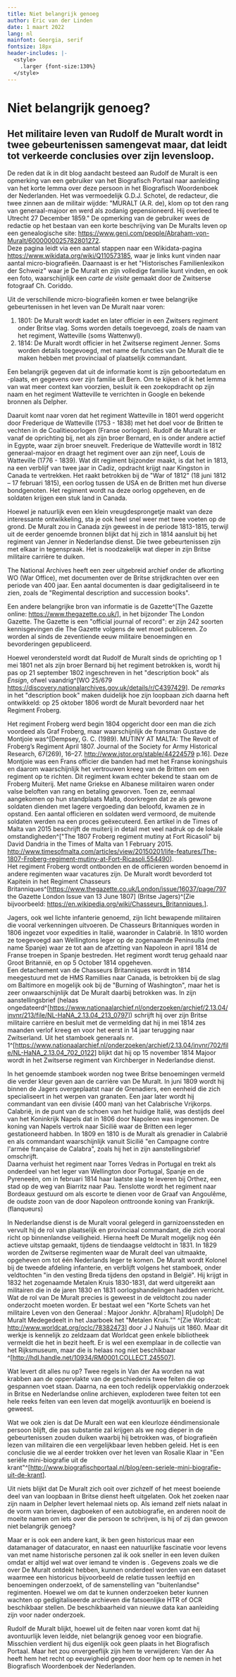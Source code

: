 ```yaml
---
title: Niet belangrijk genoeg
author: Eric van der Linden
date: 1 maart 2022
lang: nl
mainfont: Georgia, serif
fontsize: 18px
header-includes: |-
  <style>
    .larger {font-size:130%}
  </style>
---
```


# Niet belangrijk genoeg?

## Het militaire leven van Rudolf de Muralt wordt in twee gebeurtenissen samengevat maar, dat leidt tot verkeerde conclusies over zijn levensloop.

De reden dat ik in dit blog aandacht besteed aan Rudolf de Muralt is een opmerking van een gebruiker van het Biografisch Portaal naar aanleiding van het korte lemma over deze persoon in het Biografisch Woordenboek der Nederlanden. Het was vermoedelijk G.D.J. Schotel, de redacteur, die twee zinnen aan de militair wijdde: "MURALT (A.R. de), klom op tot den rang van generaal-majoor en werd als zodanig gepensioneerd. Hij overleed te Utrecht 27 December 1859."  <!--is er geen geboortedatum bekend?-->
De opmerking van de gebruiker wees de redactie op het bestaan van een korte beschrijving van De Muralts leven op een genealogische site: <https://www.geni.com/people/Abraham-von-Muralt/6000000025782801272>.  
Deze pagina leidt via een aantal stappen naar een Wikidata-pagina <https://www.wikidata.org/wiki/Q110573185>, waar je links kunt vinden naar aantal micro-biografieën. Daarnaast is er het "Historisches Familienlexikon der Schweiz" waar je De Muralt en zijn volledige familie kunt vinden, en ook een foto, waarschijnlijk een *carte de visite* gemaakt door de Zwitserse fotograaf Ch. Coriddo.

Uit de verschillende micro-biografieën komen er twee belangrijke gebeurtenissen in het leven van De Muralt naar voren:

1. 1801: De Muralt wordt kadet en later <!-- dus niet in 1801?-->officier in een Zwitsers regiment onder Britse vlag. Soms <!--wat bedoel je met soms, in sommige van die biografieën?-->worden details toegevoegd, zoals de naam van het regiment, Watteville (soms Wattenwyl).
2. 1814: De Muralt wordt officier in het Zwitserse regiment Jenner. Soms <!--idem-->worden details toegevoegd, met name de functies van De Muralt die te maken hebben met provinciaal of plaatselijk commandant.<!--laatste is krom geformuleerd; bedoel je zoiets als: 'die aangeven of De Muralt provinciaal of plaatselijk commandant was.'?-->

Een belangrijk gegeven dat uit de informatie <!--welke informatie? Specifieke bron noemen-->komt is zijn geboortedatum <!--ah! Er is dus een geboortedatum bekend! Dan zou ik in het kopje bij dit stuk achter zijn naam zijn leefjaren zetten-->en -plaats, en gegevens over zijn familie uit Bern. Om te kijken of ik het lemma van wat meer context kan voorzien, besluit ik een zoekopdracht op zijn naam en het regiment Watteville te verrichten in Google en bekende bronnen als Delpher. 

Daaruit komt naar voren dat het regiment Watteville in 1801 werd opgericht door Frederique de Watteville (1753 - 1838) met het doel voor de Britten te vechten in de Coalitieoorlogen (Franse oorlogen). <!--jaartallen toevoegen--> Rudolf de Muralt is er vanaf de oprichting bij, net als zijn broer Bernard, en is onder andere actief in Egypte, waar zijn broer sneuvelt. Frederique de Watteville wordt in 1812 generaal-majoor en draagt het regiment over aan zijn neef, Louis de Watteville (1776 - 1839). Wat dit regiment bijzonder maakt, is dat het in 1813, na een verblijf van twee jaar in Cadiz, opdracht krijgt naar Kingston in Canada te vertrekken. Het raakt betrokken bij de "War of 1812" (18 juni 1812 – 17 februari 1815), een oorlog tussen de USA en de Britten met hun diverse bondgenoten. Het regiment wordt na deze oorlog opgeheven, en de soldaten krijgen een stuk land in Canada.

Hoewel je natuurlijk even een klein vreugdesprongetje maakt van deze interessante ontwikkeling, sta je ook heel snel weer met twee voeten op de grond. De Muralt zou in Canada zijn geweest in de periode 1813-1815, terwijl uit de eerder genoemde bronnen blijkt dat hij zich in 1814 aansluit bij het regiment van Jenner in Nederlandse dienst. Die twee gebeurtenissen zijn met elkaar in tegenspraak. Het is noodzakelijk wat dieper in zijn Britse militaire carrière te duiken.

The National Archives heeft een zeer uitgebreid archief onder de afkorting WO (War Office), met documenten over de Britse strijdkrachten over een periode van 400 jaar. Een aantal documenten is daar gedigitaliseerd in te zien, zoals de "Regimental description and succession books".   

Een andere belangrijke bron van informatie is de Gazette^[The Gazette online: <https://www.thegazette.co.uk/>], in het bijzonder The London Gazette. The Gazette is een "official journal of record": er zijn 242 soorten kennisgevingen die The Gazette volgens de wet moet publiceren. Zo worden al sinds de zeventiende eeuw militaire benoemingen en bevorderingen gepubliceerd.  

Hoewel verondersteld wordt <!--door wie?-->dat Rudolf de Muralt sinds de oprichting op 1 mei 1801 net als zijn broer Bernard bij het regiment betrokken is, wordt hij pas op 21 september 1802 ingeschreven in het "description book" als *Ensign*, ofwel vaandrig^[WO 25/679 <https://discovery.nationalarchives.gov.uk/details/r/C4397429>]. De _remarks_ in het "description book" maken duidelijk hoe zijn loopbaan zich daarna heft ontwikkeld: op 25 oktober 1806 wordt de Muralt bevorderd <!--waarom is dat een bevordering? Is het niet gewoon een overplaatsing?--> naar het Regiment Froberg.

Het regiment Froberg werd begin 1804 opgericht door een man die zich voordeed als Graf Froberg, maar waarschijnlijk de fransman Gustave de Montjoie was^[Dempsey, G. C. (1989). MUTINY AT MALTA: The Revolt of Froberg’s Regiment April 1807. Journal of the Society for Army Historical Research, 67(269), 16–27. http://www.jstor.org/stable/44224579 p.16]. Deze Montjoie was een Frans officier die banden had met het Franse koningshuis en daarom waarschijnlijk het vertrouwen kreeg van de Britten om een regiment op te richten. Dit regiment kwam echter bekend te staan om de Froberg Muiterij. Met name Griekse en Albanese militairen waren onder valse beloften van rang en betaling geworven. Toen ze, eenmaal aangekomen op hun standplaats Malta, doorkregen dat ze als gewone soldaten dienden met lagere vergoeding dan beloofd, kwamen ze in opstand. Een aantal officieren en soldaten werd vermoord, de muitende soldaten werden na een proces geëxecuteerd. Een artikel in de Times of Malta  van 2015 beschrijft de muiterij in detail met veel nadruk op de lokale omstandigheden^["The 1807 Froberg regiment mutiny at Fort Ricasoli" bij David Dandria in the Times of Malta van 1 February 2015.
<http://www.timesofmalta.com/articles/view/20150201/life-features/The-1807-Froberg-regiment-mutiny-at-Fort-Ricasoli.554490>].  
Het regiment Froberg wordt ontbonden en de officieren worden benoemd in andere regimenten waar vacatures zijn. De Muralt wordt bevorderd tot Kapitein in het Regiment Chasseurs Britanniques^[https://www.thegazette.co.uk/London/issue/16037/page/797 the Gazette London Issue van 13 June 1807] (Britse Jagers)^[Zie bijvoorbeeld: https://en.wikipedia.org/wiki/Chasseurs_Britanniques.].  

Jagers, ook wel lichte infanterie genoemd, zijn licht bewapende militairen die vooral verkenningen uitvoeren. De Chasseurs Britanniques worden in 1806 ingezet voor expedities in Italië, waaronder in Calabrië. In 1810 worden ze toegevoegd aan Wellingtons leger op de zogenaamde Peninsulla <!--waar of wat is dat?-->(met name Spanje) waar ze tot aan de afzetting van Napoleon in april 1814 de Franse troepen in Spanje bestreden. Het regiment wordt terug gehaald naar Groot Britannië, en op 5 October 1814 opgeheven.  
Een detachement van de Chasseurs Britanniques wordt in 1814 meegestuurd met de HMS Ramillies naar Canada, is betrokken bij de slag om Baltimore en mogelijk ook bij de "Burning of Washington", maar het is zeer onwaarschijnlijk dat De Muralt daarbij betrokken was. In zijn aanstellingsbrief (helaas ongedateerd^[<https://www.nationaalarchief.nl/onderzoeken/archief/2.13.04/invnr/213/file/NL-HaNA_2.13.04_213_0797>]) schrijft hij over zijn Britse militaire carrière en besluit met de vermelding dat hij in mei 1814 zes maanden verlof kreeg en voor het eerst in 14 jaar terugging naar Zwitserland. Uit het stamboek generaals nr. 1^[<https://www.nationaalarchief.nl/onderzoeken/archief/2.13.04/invnr/702/file/NL-HaNA_2.13.04_702_0122>] blijkt dat hij op 15 november 1814 Majoor wordt in het Zwitserse regiment van Kirchberger in Nederlandse dienst.  

In het genoemde stamboek worden nog twee Britse benoemingen vermeld die verder kleur geven aan de carrière van De Muralt. In juni 1809 wordt hij binnen de Jagers overgeplaatst naar de Grenadiers, een eenheid die zich specialiseert in het werpen van granaten. Een jaar later wordt hij commandant van een divisie (400 man) van het Calabrische Vrijkorps. Calabrië, in de punt van de schoen van het huidige Italië, was destijds deel van het Koninkrijk Napels dat in 1806 door Napoleon was ingenomen. De koning van Napels vertrok naar Sicilië waar de Britten een leger gestationeerd habben. In 1809 en 1810 is de Muralt als grenadier in Calabrië en als commandant waarschijnlijk vanuit Sicilië "en Campagne contre l'armée française de Calabra", zoals hij het in zijn aanstellingsbrief omschrijft.  
Daarna verhuist het regiment naar Torres Vedras in Portugal en trekt als onderdeel van het leger van Wellington door Portugal, Spanje en de Pyreneeën, om in februari 1814 haar laatste slag te leveren bij Orthez, een stad op de weg van Biarritz naar Pau. Tenslotte wordt het regiment naar Bordeaux gestuurd om als escorte te dienen voor de Graaf van Angoulême, de oudste zoon van de door Napoleon onttroonde koning van Frankrijk. (flanqueurs) <!--wat bedoel je hiermee?-->

In Nederlandse dienst is de Muralt vooral gelegerd in garnizoenssteden en vervult hij de rol van plaatselijk en provinciaal commandant, die zich vooral richt op binnenlandse veiligheid. Hierna heeft De Muralt mogelijk nog één actieve uitstap gemaakt, tijdens de tiendaagse veldtocht in 1831. In 1829 worden de Zwitserse regimenten waar de Muralt deel van uitmaakte, opgeheven om tot één Nederlands leger te komen. De Muralt wordt Kolonel bij de tweede afdeling infanterie, en verblijft volgens het stamboek, onder veldtochten <!--verblijven onder veldtochten?-->"in den vesting Breda tijdens den opstand in België". Hij krijgt in 1832 het zogenaamde Metalen Kruis 1830-1831, dat werd uitgereikt aan militairen die in de jaren 1830 en 1831 oorlogshandelingen hadden verricht. Wat de rol van De Muralt precies is geweest in de veldtocht zou nader onderzocht moeten worden. Er bestaat wel een "Korte Schets van het militaire Leven von den Generaal : Majoor Jonkhr. A[braham] R[udolph] De Muralt Medegedeelt in het Jaarboek het "Metalen Kruis."" ^[Zie Worldcat: <http://www.worldcat.org/oclc/78382473>] door J J Nahuijs uit 1860. Maar dit werkje is kennelijk zo zeldzaam dat Worldcat geen enkele bibliotheek vermeldt die het in bezit heeft. Er is wel een exemplaar in de collectie van het Rijksmuseum, maar die is helaas nog niet beschikbaar ^[<http://hdl.handle.net/10934/RM0001.COLLECT.245507>].

Wat levert dit alles nu op? Twee regels in Van der Aa worden na wat krabben aan de oppervlakte van de geschiedenis twee feiten die op gespannen voet staan. Daarna, na een toch redelijk oppervlakkig onderzoek in Britse en Nederlandse online archieven, exploderen twee feiten tot een hele reeks feiten van een leven dat mogelijk avontuurlijk en boeiend is geweest. <!--ik zou hier  iets van maken als: Na een toch redelijk oppervlakkig onderzoek in Britse en Nederlandse online archieven, exploderen twee feiten tot een hele reeks feiten. Hoewel De Muralt hoogstwaarschijnlijk niet betrokken is geweest bij de oorlog tussen de USA en het Verenigd Koninkrijk, was zijn leven niettemin avontuurlijk en boeiend.'-->

Wat we ook zien is dat De Muralt een wat een kleurloze ééndimensionale persoon blijft, die pas substantie zal krijgen als we nog dieper in de gebeurtenissen zouden duiken waarbij hij betrokken was, of biografieën lezen van militairen die een vergelijkbaar leven hebben geleid. Het is een conclusie die we al eerder trokken over het leven van Rosalie Klaar in "Een seriële mini-biografie uit de krant"^[<http://www.biografischportaal.nl/blog/een-seriele-mini-biografie-uit-de-krant>].

Uit niets blijkt dat De Muralt zich ooit over zichzelf of het meest boeiende deel van van loopbaan in Britse dienst heeft uitgelaten. Ook het zoeken naar zijn naam in Delpher levert helemaal niets op. Als iemand zelf niets nalaat in de vorm van brieven, dagboeken of een autobiografie, en anderen nooit de moeite namen om iets over die persoon te schrijven, is hij of zij dan gewoon niet belangrijk genoeg? 

Maar er is ook een andere kant, ik ben geen historicus maar een datamanager of datacurator, en naast een natuurlijke fascinatie voor levens van met name historische personen zal ik ook sneller in een leven duiken omdat er altijd wel wat over iemand te vinden is <!--dat doen historici ook-->. Gegevens zoals we die over De Muralt ontdekt hebben, kunnen onderdeel worden van een dataset waarmee een historicus bijvoorbeeld de relatie tussen leeftijd en benoemingen onderzoekt, of de samenstelling van "buitenlandse" regimenten. Hoewel we om dat te kunnen onderzoeken beter kunnen wachten op gedigitaliseerde archieven die fatsoenlijke HTR of OCR beschikbaar stellen<!--hier zit iets kroms in: archiefinstellingen kunnen HTR of OCR beschikbaar stellen, maar met 'gedigitaliseerde archieven lijk je documenten te bedoelen. Die kunnen geen HTR beschikbaar stellen-->. De beschikbaarheid van nieuwe data kan aanleiding zijn voor nader onderzoek.

Rudolf de Muralt blijkt, hoewel uit de feiten naar voren komt dat hij avontuurlijk leven leidde, niet belangrijk genoeg voor een biografie. Misschien verdient hij dus eigenlijk ook geen plaats in het Biografisch Portaal. Maar het zou onvergeeflijk zijn hem te verwijderen: Van der Aa heeft hem het recht op eeuwigheid gegeven door hem op te nemen in het Biografisch Woordenboek der Nederlanden.<!--het punt dat je (denk ik) wilt maken komt niet helemaal uit de verf. Is hij belangrijk genoeg? Jij vindt denk ik van wel, want uit aanvullende gegevens komen interessante feiten naar voren-->
